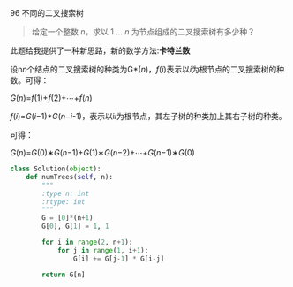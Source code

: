 96 不同的二叉搜索树

> 给定一个整数 *n*，求以 1 ... *n* 为节点组成的二叉搜索树有多少种？

此题给我提供了一种新思路，新的数学方法:**卡特兰数**

设n*n*个结点的二叉搜索树的种类为G*(*n*)，*f*(*i*)表示以*i*为根节点的二叉搜索树的种数。可得：

*G*(*n*)=*f*(1)+*f*(2)+⋯+*f*(*n*)

*f*(*i*)=*G*(*i*−1)**G*(*n*−*i*-1)，表示以i*i*为根节点，其左子树的种类加上其右子树的种类。

可得：

*G*(*n*)=*G*(0)∗*G*(*n*−1)+*G*(1)∗*G*(*n*−2)+⋯+*G*(*n*−1)∗*G*(0)

```python
class Solution(object):
    def numTrees(self, n):
        """
        :type n: int
        :rtype: int
        """
        G = [0]*(n+1)
        G[0], G[1] = 1, 1

        for i in range(2, n+1):
            for j in range(1, i+1):
                G[i] += G[j-1] * G[i-j]

        return G[n]
```

